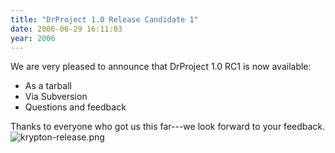 ```yaml
---
title: "DrProject 1.0 Release Candidate 1"
date: 2006-06-29 16:11:03
year: 2006
---
```

We are very pleased to announce that DrProject 1.0  RC1 is now  available:
<ul>
	<li>As a tarball</li>
	<li>Via Subversion</li>
	<li>Questions and feedback</li>
</ul>
Thanks to everyone who got us this far---we look forward to your feedback.

<img id="image531" alt="krypton-release.png" src="{{site.github.url}}/files/2006/06/krypton-release.png" />
